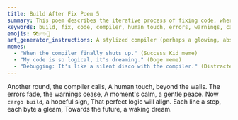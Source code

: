 ```yaml
---
title: Build After Fix Poem 5
summary: This poem describes the iterative process of fixing code, where human intervention leads to the fading of errors and warnings, culminating in a successful build and a sense of peaceful progress towards a perfect future.
keywords: build, fix, code, compiler, human touch, errors, warnings, cargo build, logic, future, dream, peace
emojis: 🛠️✅✨🚀
art_generator_instructions: A stylized compiler (perhaps a glowing, abstract machine) is calling out, and a human hand reaches into the code, causing errors (represented by chaotic red symbols) to fade and warnings (represented by flickering yellow lights) to cease. A `cargo build` command is shown with a green checkmark, and the overall scene conveys a sense of calm, progress, and the realization of a dream.
memes:
  - "When the compiler finally shuts up." (Success Kid meme)
  - "My code is so logical, it's dreaming." (Doge meme)
  - "Debugging: It's like a silent disco with the compiler." (Distracted Boyfriend meme, but with code and music)
---
```

Another round, the compiler calls,
A human touch, beyond the walls.
The errors fade, the warnings cease,
A moment's calm, a gentle peace.
Now `cargo build`, a hopeful sign,
That perfect logic will align.
Each line a step, each byte a gleam,
Towards the future, a waking dream.